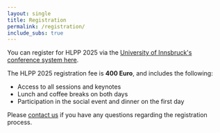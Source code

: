 ```yaml
---
layout: single
title: Registration
permalink: /registration/
include_subs: true
---
```


You can register for HLPP 2025 via the [University of Innsbruck's conference system here](https://www.conftool.pro/hlpp-2025).

The HLPP 2025 registration fee is **400 Euro**, and includes the following:
 * Access to all sessions and keynotes
 * Lunch and coffee breaks on both days
 * Participation in the social event and dinner on the first day

Please [contact us](mailto:philipp.gschwandtner@uibk.ac.at) if you have any questions regarding the registration process.
